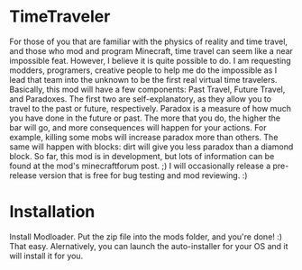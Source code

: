 TimeTraveler
============

For those of you that are familiar with the physics of reality and time travel, and those who mod and program Minecraft, time travel can seem like a near impossible feat. However, I believe it is quite possible to do. I am requesting modders, programers, creative people to help me do the impossible as I lead that team into the unknown to be the first real virtual time travelers.  Basically, this mod will have a few components:  Past Travel, Future Travel, and Paradoxes.  The first two are self-explanatory, as they allow you to travel to the past or future, respectively.  Paradox is a measure of how much you have done in the future or past.  The more that you do, the higher the bar will go, and more consequences will happen for your actions.  For example, killing some mobs will increase paradox more than others.  The same will happen with blocks:  dirt will give you less paradox than a diamond block.  So far, this mod is in development, but lots of information can be found at the mod's minecraftforum post.  ;)  I will occasionally release a pre-release version that is free for bug testing and mod reviewing.  :)  

Installation
============

Install Modloader.  Put the zip file into the mods folder, and you're done!  :)  That easy.  Alernatively, you can launch the auto-installer for your OS and it will install it for you.
